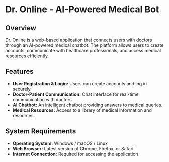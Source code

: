 # Dr. Online - AI-Powered Medical Bot

## Overview
Dr. Online is a web-based application that connects users with doctors through an AI-powered medical chatbot. The platform allows users to create accounts, communicate with healthcare professionals, and access medical resources efficiently.

## Features
- **User Registration & Login:** Users can create accounts and log in securely.
- **Doctor-Patient Communication:** Chat interface for real-time communication with doctors.
- **AI Chatbot:** An intelligent chatbot providing answers to medical queries.
- **Medical Resources:** Access to a library of medical information and resources.

## System Requirements
- **Operating System:** Windows / macOS / Linux
- **Web Browser:** Latest version of Chrome, Firefox, or Safari
- **Internet Connection:** Required for accessing the application



